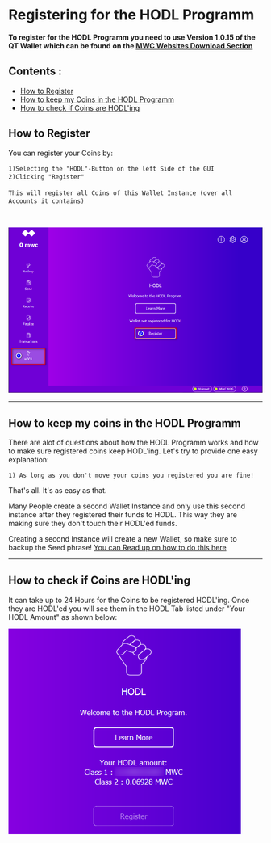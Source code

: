 
# Registering for the HODL Programm

**To register for the HODL Programm you need to use Version 1.0.15 of the QT Wallet which can be found on the [MWC Websites Download Section](https://www.mwc.mw/downloads)**


## Contents : 
  * [How to Register](#How-to-Register)
  * [How to keep my Coins in the HODL Programm](#How-to-keep-my-coins-in-the-HODL-Programm)
  * [How to check if Coins are HODL'ing](#How-to-check-if-Coins-are-HODLing)
  
## How to Register

  You can register your Coins by:
  
	1)Selecting the "HODL"-Button on the left Side of the GUI
	2)Clicking "Register"
	
	This will register all Coins of this Wallet Instance (over all Accounts it contains)
<br />
  
  ![register_HODL](/static/img/register_HODL.png "Registering for HODL Programm")

------

## How to keep my coins in the HODL Programm

  There are alot of questions about how the HODL Programm works and how to make sure registered coins keep HODL'ing.
  Let's try to provide one easy explanation: 
  
	1) As long as you don't move your coins you registered you are fine! 
  
  That's all. It's as easy as that.
  
  Many People create a second Wallet Instance and only use this second instance after they registered their funds to HODL. 
  This way they are making sure they don't touch their HODL'ed funds. 
  
  Creating a second Instance will create a new Wallet, so make sure to backup the Seed phrase! 
  [You can Read up on how to do this here](create_Instance_qt-wallet.md)
 
------

## How to check if Coins are HODL'ing

  It can take up to 24 Hours for the Coins to be registered HODL'ing.
  Once they are HODL'ed you will see them in the HODL Tab listed under "Your HODL Amount" as shown below:
   

  ![check_HODL_amount](/static/img/check_HODL_amount.png "Registering for HODL Programm")
  

  